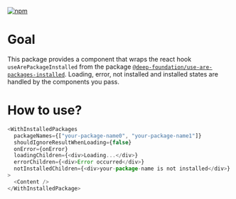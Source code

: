[![npm](https://img.shields.io/npm/v/@deep-foundation/react-with-packages-installed.svg)](https://www.npmjs.com/package/@deep-foundation/react-with-packages-installed)

# Goal

This package provides a component that wraps the react hook `useArePackageInstalled` from the package [`@deep-foundation/use-are-packages-installed`](https://www.npmjs.com/package/@deep-foundation/use-are-packages-installed). Loading, error, not installed and installed states are handled by the components you pass.

# How to use?

```ts
<WithInstalledPackages
  packageNames={["your-package-name0", "your-package-name1"]}
  shouldIgnoreResultWhenLoading={false}
  onError={onError}
  loadingChildren={<div>Loading...</div>}
  errorChildren={<div>Error occurred</div>}
  notInstalledChildren={<div>your-package-name is not installed</div>}
>
  <Content />
</WithInstalledPackage>
```
